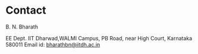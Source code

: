 

# Contact

B. N. Bharath 

EE Dept.
IIT Dharwad,WALMI Campus, PB Road, 
near High Court, Karnataka 580011
Email id: bharathbn@iitdh.ac.in
